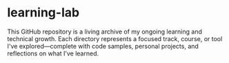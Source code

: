 # learning-lab
This GitHub repository is a living archive of my ongoing learning and technical growth. Each directory represents a focused track, course, or tool I've explored—complete with code samples, personal projects, and reflections on what I’ve learned.
